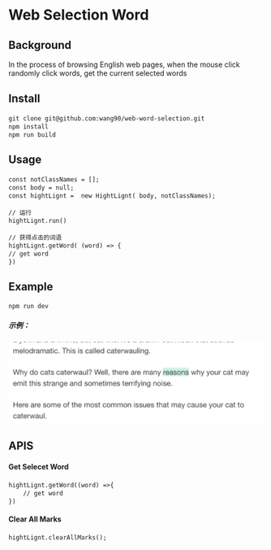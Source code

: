 # Web Selection Word

## Background
In the process of browsing English web pages, when the mouse click randomly click words, get the current selected words

## 

## Install
``````
git clone git@github.com:wang90/web-word-selection.git
npm install
npm run build
``````

## Usage
`````
const notClassNames = [];
const body = null;
const hightLignt =  new HightLignt( body, notClassNames);

// 运行
hightLignt.run()

// 获得点击的词语
hightLignt.getWord( (word) => {
// get word
})
`````

## Example
`````
npm run dev
`````
##### 示例：

![example-w150](./images/readme-01.png)

## APIS

#### Get Selecet Word
`````
hightLignt.getWord((word) =>{
    // get word
})
`````
#### Clear All Marks 
`````
hightLignt.clearAllMarks();
`````